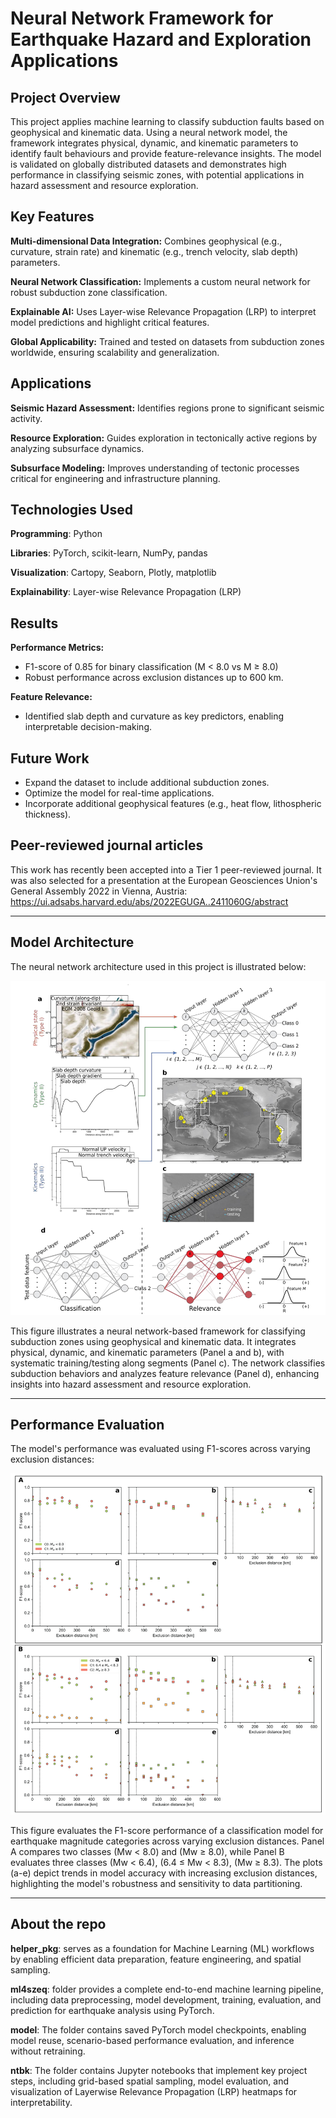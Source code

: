 # Neural Network Framework for Earthquake Hazard and Exploration Applications

## Project Overview
This project applies machine learning to classify subduction faults based on geophysical and kinematic data. Using a neural network model, the framework integrates physical, dynamic, and kinematic parameters to identify fault behaviours and provide feature-relevance insights. The model is validated on globally distributed datasets and demonstrates high performance in classifying seismic zones, with potential applications in hazard assessment and resource exploration.

## Key Features
**Multi-dimensional Data Integration:**
Combines geophysical (e.g., curvature, strain rate) and kinematic (e.g., trench velocity, slab depth) parameters.

**Neural Network Classification:**
Implements a custom neural network for robust subduction zone classification.

**Explainable AI:**
Uses Layer-wise Relevance Propagation (LRP) to interpret model predictions and highlight critical features.

**Global Applicability:**
Trained and tested on datasets from subduction zones worldwide, ensuring scalability and generalization.

## Applications
**Seismic Hazard Assessment:**
Identifies regions prone to significant seismic activity.

**Resource Exploration:**
Guides exploration in tectonically active regions by analyzing subsurface dynamics.

**Subsurface Modeling:**
Improves understanding of tectonic processes critical for engineering and infrastructure planning.

## Technologies Used
**Programming**: Python

**Libraries**: PyTorch, scikit-learn, NumPy, pandas

**Visualization**: Cartopy, Seaborn, Plotly, matplotlib

**Explainability**: Layer-wise Relevance Propagation (LRP)

## Results
**Performance Metrics:**
- F1-score of 0.85 for binary classification (M < 8.0 vs M ≥ 8.0)
- Robust performance across exclusion distances up to 600 km.

**Feature Relevance:**
- Identified slab depth and curvature as key predictors, enabling interpretable decision-making.

## Future Work
- Expand the dataset to include additional subduction zones.
- Optimize the model for real-time applications.
- Incorporate additional geophysical features (e.g., heat flow, lithospheric thickness).


## Peer-reviewed journal articles
This work has recently been accepted into a Tier 1 peer-reviewed journal. It was also selected for a presentation at the European Geosciences Union's General Assembly 2022 in Vienna, Austria: https://ui.adsabs.harvard.edu/abs/2022EGUGA..2411060G/abstract

----------------------------------

## Model Architecture
The neural network architecture used in this project is illustrated below:

![Neural Network Architecture](images/model-architecture.png "Neural Network Architecture")

This figure illustrates a neural network-based framework for classifying subduction zones using geophysical and kinematic data. It integrates physical, dynamic, and kinematic parameters (Panel a and b), with systematic training/testing along segments (Panel c). The network classifies subduction behaviors and analyzes feature relevance (Panel d), enhancing insights into hazard assessment and resource exploration.

---

## Performance Evaluation
The model's performance was evaluated using F1-scores across varying exclusion distances:

![Performance Results](images/results.png "Performance Evaluation Results")

This figure evaluates the F1-score performance of a classification model for earthquake magnitude categories across varying exclusion distances. Panel A compares two classes (Mw < 8.0) and (Mw ≥ 8.0), while Panel B evaluates three classes (Mw < 6.4), (6.4 ≤ Mw < 8.3), (Mw ≥ 8.3). The plots (a-e) depict trends in model accuracy with increasing exclusion distances, highlighting the model's robustness and sensitivity to data partitioning.

----------------------

## About the repo

**helper_pkg**: serves as a foundation for Machine Learning (ML) workflows by enabling efficient data preparation, feature engineering, and spatial sampling.

**ml4szeq**: folder provides a complete end-to-end machine learning pipeline, including data preprocessing, model development, training, evaluation, and prediction for earthquake analysis using PyTorch.

**model**: The folder contains saved PyTorch model checkpoints, enabling model reuse, scenario-based performance evaluation, and inference without retraining.

**ntbk**: The folder contains Jupyter notebooks that implement key project steps, including grid-based spatial sampling, model evaluation, and visualization of Layerwise Relevance Propagation (LRP) heatmaps for interpretability.
